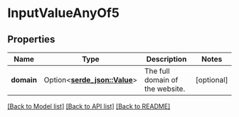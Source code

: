 # InputValueAnyOf5

## Properties

Name | Type | Description | Notes
------------ | ------------- | ------------- | -------------
**domain** | Option<[**serde_json::Value**](.md)> | The full domain of the website. | [optional]

[[Back to Model list]](../README.md#documentation-for-models) [[Back to API list]](../README.md#documentation-for-api-endpoints) [[Back to README]](../README.md)


